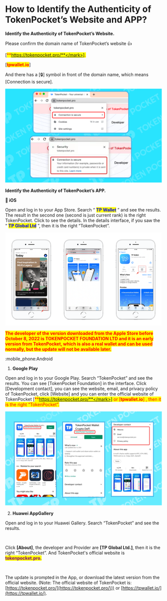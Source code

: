 # How to Identify the Authenticity of TokenPocket’s Website and APP?

**Identify the Authenticity of TokenPocket’s Website.**

Please confirm the domain name of TokenPocket’s website :thumbsup:

\[<mark style="color:red;">**https://tokenpocket.pro/**</mark>].

\[<mark style="color:red;">**tpwallet.io**</mark>]&#x20;

And there has a \[🔒] symbol in front of the domain name, which means \[Connection is secure].

![](<../../.gitbook/assets/image (44) (1).png>)

**Identify the Authenticity of TokenPocket’s APP.**

&#x20;**🍎 iOS**

Open and log in to your App Store. Search “ <mark style="color:blue;">**TP Wallet**</mark> ” and see the results. The result in the second one (second is just current rank) is the right TokenPocket. Click to see the details. In the details interface,  if you saw the “ <mark style="color:blue;">**TP Global Ltd**</mark> ”, then it is the right “TokenPocket”.

![](../../.gitbook/assets/e93f477004358a65401319580ff.png)

<mark style="color:red;">**The developer of the version downloaded from the Apple Store before October 8, 2022 is TOKENPOCKET FOUNDATION LTD and it is an early version from TokenPocket, which is also a real wallet and can be used normally, but the update will not be available later.**</mark>

:mobile\_phone:Android

1. **Google Play**

Open and log in to your Google Play. Search “TokenPocket” and see the results. You can see \[TokenPocket Foundation] in the interface. Click \[Development contact], you can see the website, email,  and privacy policy of TokenPocket, click \[Website] and you can enter the official website of TokenPocket \[<mark style="color:red;">**https://tokenpocket.pro/**</mark>] or \[<mark style="color:red;">**tpwallet.io**</mark>] , then it is the right “TokenPocket”.&#x20;

![](<../../.gitbook/assets/image (55) (1).png>)

2. **Huawei AppGallery**

Open and log in to your Huawei Gallery. Search “TokenPocket” and see the results.&#x20;

<figure><img src="../../.gitbook/assets/组 57 (1).png" alt=""><figcaption></figcaption></figure>

&#x20;Click **\[About]**, the developer and Provider are **\[TP Global Ltd.]**, then it is the right “TokenPocket”. And TokenPocket's official website is <mark style="color:purple;">**tokenpocket.pro.**</mark>

<figure><img src="../../.gitbook/assets/组 58.png" alt=""><figcaption></figcaption></figure>

The update is prompted in the App, or download the latest version from the official website. (Note: The official website of TokenPocket is: [https://tokenpocket.pro/](https://tokenpocket.pro/\)) or [https://tpwallet.io/](https://tpwallet.io/).
